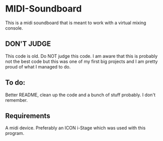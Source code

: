 # MIDI-Soundboard
This is a midi soundboard that is meant to work with a virtual mixing console.

## DON'T JUDGE
This code is old. Do NOT judge this code. I am aware that this is probably not the best code but this was one of my first big projects and I am pretty proud of what I managed to do.

## To do:
Better README, clean up the code and a bunch of stuff probably. I don't remember.

## Requirements
A midi device. Preferably an ICON i-Stage which was used with this program.
